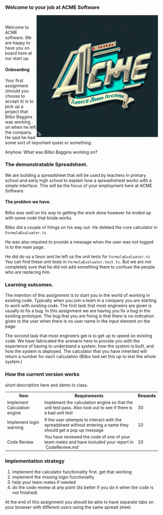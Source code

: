 ### Welcome to your job at ACME Software

<img align="right" src="./media/acme.jpeg" width="400px" alt="picture"> 

Welcome to ACME software.  We are happy to have you on board here at our start up.  

#### Onboarding

Your first assignment (should you choose to accept it) is to pick up a project that Bilbo Baggins was working on when he left the company.   He said he had some sort of important quest or something.  

Anyhow.  What was Bilbo Baggins working on?

### The demonstratable Spreadsheet.

We are building a spreadsheet that will be used by teachers in primary school and early high school to explain how a spreadhsheet works with a simple interface.   This will be the focus of your employment here at ACME Software.

#### The problem we have.

Bilbo was well on his way to getting the work done however he ended up with some code that kinda works.


Bilbo did a couple of things on his way out.   He deleted the core calculator in `FormulaEvaluator.ts`  

He was also required to provide a message when the user was not logged in to the main page.  

He did do us a favor and he left us the unit tests for `FormulaEvaluator.ts` You can find these unit tests in `FormulaEvaluator.test.ts`.  But we are not completely sure that he did not add something there to confuse the people who are replacing him.

### Learning outcomes.
The intention of this assignment is to start you in the world of working in existing code.  Typically when you join a team in a company you are starting to work with existing code.  The first task that most engineers are given is usually to fix a bug.  In this assignment we are having you fix a bug in the existing prototype.   The bug that you are fixing is that there is no indication given to the user when there is no user name in the input element on the page.


The second task that most engineers get is to get up to speed on existing code.   We have fabricated the scenario here to provide you with the experience of having to understand a system, how the system is built, and how the system is deployed.   The calculator that you have inherited will return a number for each calculation (Bilbo had set this up to test the whole system.)

### How the current version works 
short description here and demo in class.



<table>
    <theader>
        <tr>
            <th>
            Item
            </th>
            <th>
            Requirements
            </th>
            <th>
            Rewards
            </th>
        </tr>
    </theader>
<tr>
    <td>
    Implement Calculation engine
    </td>
    <td>
    Implement the calculation engine so that the unit test pass.  Also look out to see if there is a bad unit test
    </td>
    <td>
    30
    </td>
</tr>
<tr>
    <td>
    Implement login warning
    </td>
    <td>
    If the user attempts to interact with the spreadsheet without entering a name they should get a pop up message
    </td>
    <td>
    10
    </td>
</tr>
<tr>
    <td>
    Code Review
    </td>
    <td>
    You have reviewed the code of one of your team mates and have included your report in `CodeReview.md`
    </td>
    <td>
    10
    </td>
</tr>

</table>

### Implementation strategy
1. implement the calculator functionality first.  get that working 
1. implement the missing login functionality
1. help your team mates if needed
1. do the code review at any point (its better if you do it when the code is not finished)

At the end of this  assignment you should be able to have separate tabs on your browser with different users using the same spread sheet.


